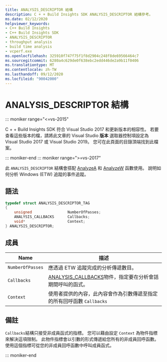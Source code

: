 ```yaml
---
title: ANALYSIS_DESCRIPTOR 結構
description: C + + Build Insights SDK ANALYSIS_DESCRIPTOR 結構參考。
ms.date: 02/12/2020
helpviewer_keywords:
- C++ Build Insights
- C++ Build Insights SDK
- ANALYSIS_DESCRIPTOR
- throughput analysis
- build time analysis
- vcperf.exe
ms.openlocfilehash: 325910f747f75f1f8d2904c248f8de69566464c7
ms.sourcegitcommit: 6280a4c629de0f638ebc2edd446de2a9b11f0406
ms.translationtype: MT
ms.contentlocale: zh-TW
ms.lasthandoff: 09/12/2020
ms.locfileid: "90042000"
---
```

# <a name="analysis_descriptor-structure"></a>ANALYSIS_DESCRIPTOR 結構

::: moniker range="<=vs-2015"

C + + Build Insights SDK 符合 Visual Studio 2017 和更新版本的相容性。 若要查看這些版本的檔，請將此文章的 Visual Studio **版本** 選取器控制項設定為 Visual Studio 2017 或 Visual Studio 2019。 您可在此頁面的目錄頂端找到此檔案。

::: moniker-end
::: moniker range=">=vs-2017"

此 `ANALYSIS_DESCRIPTOR` 結構會搭配 [AnalyzeA](../functions/analyze-a.md) 和 [AnalyzeW](../functions/analyze-w.md) 函數使用。 說明如何分析 Windows (ETW) 追蹤的事件追蹤。

## <a name="syntax"></a>語法

```cpp
typedef struct ANALYSIS_DESCRIPTOR_TAG
{
    unsigned                NumberOfPasses;
    ANALYSIS_CALLBACKS      Callbacks;
    void*                   Context;
} ANALYSIS_DESCRIPTOR;
```

## <a name="members"></a>成員

| Name | 描述 |
|--|--|
| `NumberOfPasses` | 應透過 ETW 追蹤完成的分析傳遞數目。 |
| `Callbacks` | [ANALYSIS_CALLBACKS](analysis-callbacks-struct.md)物件，指定要在分析會話期間呼叫的函式。 |
| `Context` | 使用者提供的內容，此內容會作為引數傳遞至指定的所有回呼函數 `Callbacks` |

## <a name="remarks"></a>備註

`Callbacks`結構只接受非成員函式的指標。 您可以藉由設定 `Context` 為物件指標來解決這項限制。 此物件指標會以引數的形式傳遞給您所有的非成員回呼函數。 使用這個指標可從您的非成員回呼函數中呼叫成員函式。

::: moniker-end
